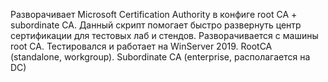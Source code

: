 Разворачивает Microsoft Certification Authority в конфиге root CA + subordinate CA.
Данный скрипт помогает быстро развернуть центр сертификации для тестовых лаб и стендов. Разворачивается с машины root CA.
Тестировался и работает на WinServer 2019. RootCA (standalone, workgroup). Subordinate CA (enterprise, располагается на DC)
